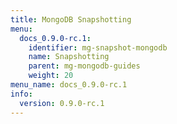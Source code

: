 ```yaml
---
title: MongoDB Snapshotting
menu:
  docs_0.9.0-rc.1:
    identifier: mg-snapshot-mongodb
    name: Snapshotting
    parent: mg-mongodb-guides
    weight: 20
menu_name: docs_0.9.0-rc.1
info:
  version: 0.9.0-rc.1
---
```


